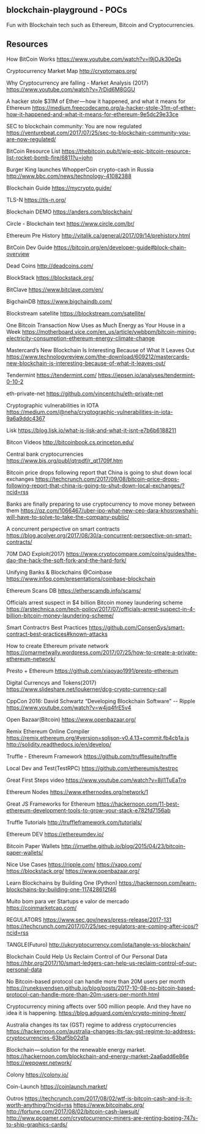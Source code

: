 ## blockchain-playground - POCs

Fun with Blockchain tech such as Ethereum, Bitcoin and Cryptocurrencies.

## Resources

How BitCoin Works
https://www.youtube.com/watch?v=l9jOJk30eQs

Cryptocurrency Market Map
http://cryptomaps.org/

Why Cryptocurrency are falling - Market Analysis (2017)
https://www.youtube.com/watch?v=7rDid6M8GGU

A hacker stole $31M of Ether — how it happened, and what it means for Ethereum
https://medium.freecodecamp.org/a-hacker-stole-31m-of-ether-how-it-happened-and-what-it-means-for-ethereum-9e5dc29e33ce

SEC to blockchain community: You are now regulated
https://venturebeat.com/2017/07/25/sec-to-blockchain-community-you-are-now-regulated/

BitCoin Resource List
https://thebitcoin.pub/t/wip-epic-bitcoin-resource-list-rocket-bomb-fire/6811?u=john

Burger King launches WhopperCoin crypto-cash in Russia
http://www.bbc.com/news/technology-41082388

Blockchain Guide
https://mycrypto.guide/

TLS-N
https://tls-n.org/

Blockchain DEMO
https://anders.com/blockchain/

Circle - Blockchain text
https://www.circle.com/br/

Ethereum Pre History
http://vitalik.ca/general/2017/09/14/prehistory.html

BitCoin Dev Guide
https://bitcoin.org/en/developer-guide#block-chain-overview

Dead Coins
http://deadcoins.com/

BlockStack
https://blockstack.org/

BitClave
https://www.bitclave.com/en/

BigchainDB
https://www.bigchaindb.com/

Blockstream satellite
https://blockstream.com/satellite/

One Bitcoin Transaction Now Uses as Much Energy as Your House in a Week
https://motherboard.vice.com/en_us/article/ywbbpm/bitcoin-mining-electricity-consumption-ethereum-energy-climate-change

Mastercard’s New Blockchain Is Interesting Because of What It Leaves Out
https://www.technologyreview.com/the-download/609212/mastercards-new-blockchain-is-interesting-because-of-what-it-leaves-out/

Tendermint
https://tendermint.com/
https://jepsen.io/analyses/tendermint-0-10-2

eth-private-net
https://github.com/vincentchu/eth-private-net

Cryptographic vulnerabilities in IOTA
https://medium.com/@neha/cryptographic-vulnerabilities-in-iota-9a6a9ddc4367

Lisk
https://blog.lisk.io/what-is-lisk-and-what-it-isnt-e7b6b6188211

Bitcon Videos
http://bitcoinbook.cs.princeton.edu/

Central bank cryptocurrencies
https://www.bis.org/publ/qtrpdf/r_qt1709f.htm

Bitcoin price drops following report that China is going to shut down local exchanges
https://techcrunch.com/2017/09/08/bitcoin-price-drops-following-report-that-china-is-going-to-shut-down-local-exchanges/?ncid=rss

Banks are finally preparing to use cryptocurrency to move money between them
https://qz.com/1066467/uber-ipo-what-new-ceo-dara-khosrowshahi-will-have-to-solve-to-take-the-company-public/

A concurrent perspective on smart contracts
https://blog.acolyer.org/2017/08/30/a-concurrent-perspective-on-smart-contracts/

70M DAO Exploit(2017)
https://www.cryptocompare.com/coins/guides/the-dao-the-hack-the-soft-fork-and-the-hard-fork/

Unifying Banks & Blockchains @Coinbase
https://www.infoq.com/presentations/coinbase-blockchain

Ethereum Scans DB
https://etherscamdb.info/scams/

Officials arrest suspect in $4 billion Bitcoin money laundering scheme
https://arstechnica.com/tech-policy/2017/07/officials-arrest-suspect-in-4-billion-bitcoin-money-laundering-scheme/

Smart Contractrs Best Practices
https://github.com/ConsenSys/smart-contract-best-practices#known-attacks

How to create Ethereum private network
https://omarmetwally.wordpress.com/2017/07/25/how-to-create-a-private-ethereum-network/

Presto + Ethereum
https://github.com/xiaoyao1991/presto-ethereum

Digital Currencys and Tokens(2017)
https://www.slideshare.net/loukerner/dcg-crypto-currency-call

CppCon 2016: David Schwartz “Developing Blockchain Software” -- Ripple
https://www.youtube.com/watch?v=w4jq4frE5v4

Open Bazaar(Bitcoin)
https://www.openbazaar.org/

Remix Ethereum Online Compiler
https://remix.ethereum.org/#version=soljson-v0.4.13+commit.fb4cb1a.js
http://solidity.readthedocs.io/en/develop/

Truffle - Ethereum Framework
https://github.com/trufflesuite/truffle

Local Dev and Test(TestRPC)
https://github.com/ethereumjs/testrpc

Great First Steps video
https://www.youtube.com/watch?v=8jI1TuEaTro

Ethereum Nodes
https://www.ethernodes.org/network/1

Great JS Frameworks for Ethereum
https://hackernoon.com/11-best-ethereum-development-tools-to-grow-your-stack-e782fd7156ab

Truffle Tutorials
http://truffleframework.com/tutorials/

Ethereum DEV
https://ethereumdev.io/

Bitcoin Paper Wallets
http://jrruethe.github.io/blog/2015/04/23/bitcoin-paper-wallets/

Nice Use Cases
https://ripple.com/
https://xapo.com/
https://blockstack.org/
https://www.openbazaar.org/

Learn Blockchains by Building One (Python)
https://hackernoon.com/learn-blockchains-by-building-one-117428612f46

Muito bom para ver Startups e valor de mercado
https://coinmarketcap.com/

REGULATORS
https://www.sec.gov/news/press-release/2017-131
https://techcrunch.com/2017/07/25/sec-regulators-are-coming-after-icos/?ncid=rss

TANGLE(Futuro)
http://ukcryptocurrency.com/iota/tangle-vs-blockchain/

Blockchain Could Help Us Reclaim Control of Our Personal Data
https://hbr.org/2017/10/smart-ledgers-can-help-us-reclaim-control-of-our-personal-data

No Bitcoin-based protocol can handle more than 20M users per month
https://runeksvendsen.github.io/blog/posts/2017-10-08-no-bitcoin-based-protocol-can-handle-more-than-20m-users-per-month.html

Cryptocurrency mining affects over 500 million people. And they have no idea it is happening.
https://blog.adguard.com/en/crypto-mining-fever/

Australia changes its tax (GST) regime to address cryptocurrencies
https://hackernoon.com/australia-changes-its-tax-gst-regime-to-address-cryptocurrencies-63baf5b02d1a

Blockchain — solution for the renewable energy market.
https://hackernoon.com/blockchain-and-energy-market-2aa6add6e86e
https://wepower.network/

Colony
https://colony.io/

Coin-Launch
https://coinlaunch.market/

Outros
https://techcrunch.com/2017/08/02/wtf-is-bitcoin-cash-and-is-it-worth-anything/?ncid=rss
https://www.bitcoinabc.org/
http://fortune.com/2017/08/02/bitcoin-cash-lawsuit/
http://www.pcgamer.com/cryptocurrency-miners-are-renting-boeing-747s-to-ship-graphics-cards/
